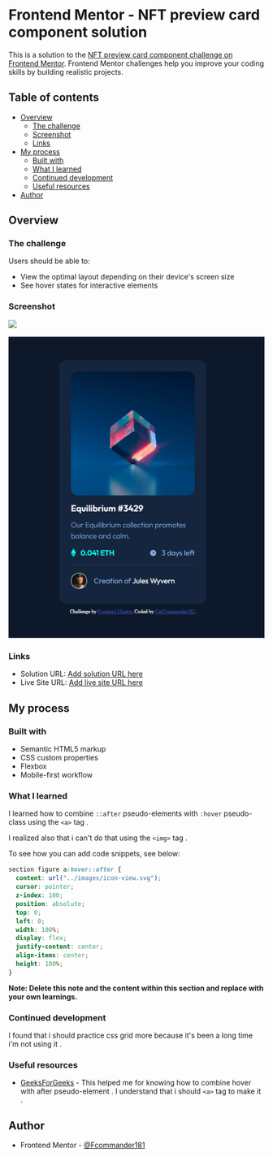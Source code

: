 # Frontend Mentor - NFT preview card component solution

This is a solution to the [NFT preview card component challenge on Frontend Mentor](https://www.frontendmentor.io/challenges/nft-preview-card-component-SbdUL_w0U). Frontend Mentor challenges help you improve your coding skills by building realistic projects.

## Table of contents

- [Overview](#overview)
  - [The challenge](#the-challenge)
  - [Screenshot](#screenshot)
  - [Links](#links)
- [My process](#my-process)
  - [Built with](#built-with)
  - [What I learned](#what-i-learned)
  - [Continued development](#continued-development)
  - [Useful resources](#useful-resources)
- [Author
  ](#author)

## Overview

### The challenge

Users should be able to:

- View the optimal layout depending on their device's screen size
- See hover states for interactive elements

### Screenshot

![](./screenshot.jpg)

![1734982477702](image/README-template/1734982477702.png)

### Links

- Solution URL: [Add solution URL here](https://your-solution-url.com)
- Live Site URL: [Add live site URL here](https://your-live-site-url.com)

## My process

### Built with

- Semantic HTML5 markup
- CSS custom properties
- Flexbox
- Mobile-first workflow

### What I learned

I learned how to combine `::after` pseudo-elements with `:hover` pseudo-class using the `<a>` tag .

I realized also that i can't do that using the `<img>` tag .

To see how you can add code snippets, see below:

```css
section figure a:hover::after {
  content: url("../images/icon-view.svg");
  cursor: pointer;
  z-index: 100;
  position: absolute;
  top: 0;
  left: 0;
  width: 100%;
  display: flex;
  justify-content: center;
  align-items: center;
  height: 100%;
}
```

**Note: Delete this note and the content within this section and replace with your own learnings.**

### Continued development

I found that i should practice css grid more because it's been a long time i'm not using it .

### Useful resources

- [GeeksForGeeks](https://www.geeksforgeeks.org/how-to-write-hover-condition-for-abefore-and-aafter-in-css/) - This helped me for knowing how to combine hover with after pseudo-element . I understand that i should `<a>` tag to make it .

## Author

- Frontend Mentor - [@Fcommander181](https://www.frontendmentor.io/profile/Fcommander181)
